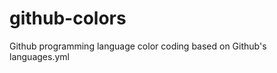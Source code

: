 github-colors
=============

Github programming language color coding based on Github's languages.yml
